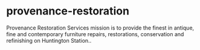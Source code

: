 # provenance-restoration
Provenance Restoration Services mission is to provide the finest in antique, fine and contemporary furniture repairs, restorations, conservation and refinishing on Huntington Station..
